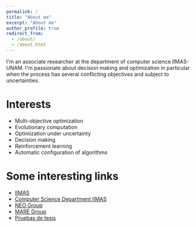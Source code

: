 ```yaml
---
permalink: /
title: "About me"
excerpt: "About me"
author_profile: true
redirect_from: 
  - /about/
  - /about.html
---
```


I'm an associate researcher at the department of computer science IIMAS-UNAM. I'm passionate about decision making and optimization in particular when the process has several conflicting objectives and subject to uncertainties.

Interests
======
*  Multi-objective optimization
*  Evolutionary computation
*  Optimization under uncertainty
*  Decision making
*  Reinforcement learning
*  Automatic configuration of algorithms

Some interesting links
======
* [IIMAS](https://www.iimas.unam.mx/)
* [Computer Science Department IIMAS](http://turing.iimas.unam.mx/)
* [NEO Group](https://neo.cinvestav.mx)
* [MARE Group](https://turing.iimas.unam.mx/~luis/mare/index.html)
* [Pruebas de tesis](https://cihdezc.github.io/proposals)
